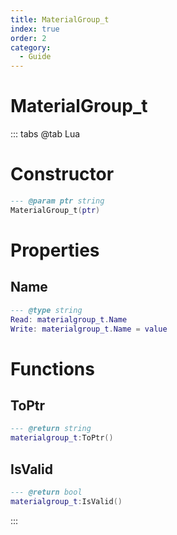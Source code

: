 ```yaml
---
title: MaterialGroup_t
index: true
order: 2
category:
  - Guide
---
```


# MaterialGroup_t

::: tabs
@tab Lua
# Constructor
```lua
--- @param ptr string
MaterialGroup_t(ptr)
```
# Properties
## Name 
```lua
--- @type string
Read: materialgroup_t.Name
Write: materialgroup_t.Name = value
```
# Functions
## ToPtr
```lua
--- @return string
materialgroup_t:ToPtr()
```
## IsValid
```lua
--- @return bool
materialgroup_t:IsValid()
```

:::